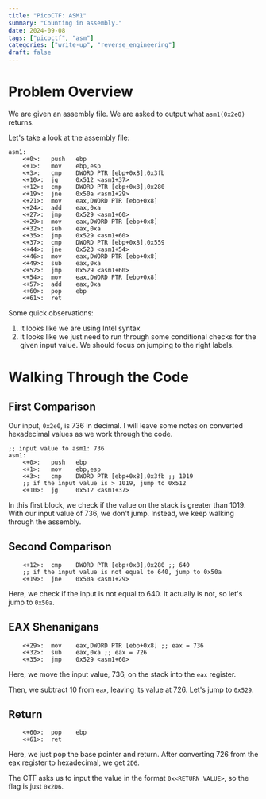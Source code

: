 ```yaml
---
title: "PicoCTF: ASM1"
summary: "Counting in assembly."
date: 2024-09-08
tags: ["picoctf", "asm"]
categories: ["write-up", "reverse_engineering"]
draft: false
---
```


# Problem Overview
We are given an assembly file. We are asked to output what `asm1(0x2e0)` returns.

Let's take a look at the assembly file:

```assembly
asm1:
    <+0>:	push   ebp
    <+1>:	mov    ebp,esp
    <+3>:	cmp    DWORD PTR [ebp+0x8],0x3fb
    <+10>:	jg     0x512 <asm1+37>
    <+12>:	cmp    DWORD PTR [ebp+0x8],0x280
    <+19>:	jne    0x50a <asm1+29>
    <+21>:	mov    eax,DWORD PTR [ebp+0x8]
    <+24>:	add    eax,0xa
    <+27>:	jmp    0x529 <asm1+60>
    <+29>:	mov    eax,DWORD PTR [ebp+0x8]
    <+32>:	sub    eax,0xa
    <+35>:	jmp    0x529 <asm1+60>
    <+37>:	cmp    DWORD PTR [ebp+0x8],0x559
    <+44>:	jne    0x523 <asm1+54>
    <+46>:	mov    eax,DWORD PTR [ebp+0x8]
    <+49>:	sub    eax,0xa
    <+52>:	jmp    0x529 <asm1+60>
    <+54>:	mov    eax,DWORD PTR [ebp+0x8]
    <+57>:	add    eax,0xa
    <+60>:	pop    ebp
    <+61>:	ret
```

Some quick observations:
1. It looks like we are using Intel syntax
2. It looks like we just need to run through some conditional checks for the given input value. We should focus on jumping to the right labels.

# Walking Through the Code

## First Comparison
Our input, `0x2e0`, is 736 in decimal. I will leave some notes on converted hexadecimal values as we work through the code.

```assembly
;; input value to asm1: 736
asm1:
    <+0>:	push   ebp
    <+1>:	mov    ebp,esp
    <+3>:	cmp    DWORD PTR [ebp+0x8],0x3fb ;; 1019
    ;; if the input value is > 1019, jump to 0x512
    <+10>:	jg     0x512 <asm1+37>
```

In this first block, we check if the value on the stack is greater than 1019. With our input value of 736, we don't jump. Instead, we keep walking through the assembly.

## Second Comparison
```assembly
    <+12>:	cmp    DWORD PTR [ebp+0x8],0x280 ;; 640
    ;; if the input value is not equal to 640, jump to 0x50a
    <+19>:	jne    0x50a <asm1+29>
```

Here, we check if the input is not equal to 640. It actually is not, so let's jump to `0x50a`.

## EAX Shenanigans
```assembly
    <+29>:	mov    eax,DWORD PTR [ebp+0x8] ;; eax = 736
    <+32>:	sub    eax,0xa ;; eax = 726
    <+35>:	jmp    0x529 <asm1+60>
```

Here, we move the input value, 736, on the stack into the `eax` register.

Then, we subtract 10 from `eax`, leaving its value at 726. Let's jump to `0x529`.

## Return

```assembly
    <+60>:	pop    ebp
    <+61>:	ret
```

Here, we just pop the base pointer and return. After converting 726 from the eax register to hexadecimal, we get `2D6`.

The CTF asks us to input the value in the format `0x<RETURN_VALUE>`, so the flag is just `0x2D6`.
